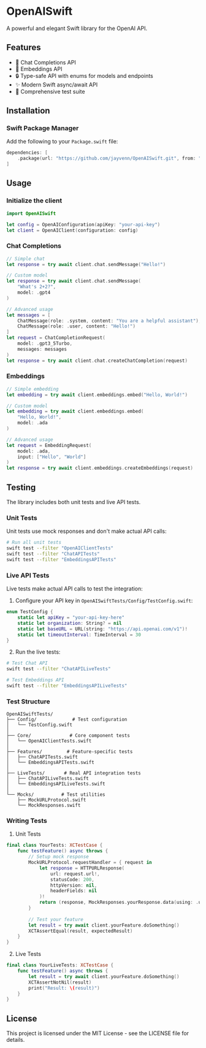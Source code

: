 # OpenAISwift

A powerful and elegant Swift library for the OpenAI API.

## Features

- 🤖 Chat Completions API
- 🧮 Embeddings API
- 🔒 Type-safe API with enums for models and endpoints
- ✨ Modern Swift async/await API
- 🧪 Comprehensive test suite

## Installation

### Swift Package Manager

Add the following to your `Package.swift` file:

```swift
dependencies: [
    .package(url: "https://github.com/jayvenn/OpenAISwift.git", from: "1.0.0")
]
```

## Usage

### Initialize the client

```swift
import OpenAISwift

let config = OpenAIConfiguration(apiKey: "your-api-key")
let client = OpenAIClient(configuration: config)
```

### Chat Completions

```swift
// Simple chat
let response = try await client.chat.sendMessage("Hello!")

// Custom model
let response = try await client.chat.sendMessage(
    "What's 2+2?",
    model: .gpt4
)

// Advanced usage
let messages = [
    ChatMessage(role: .system, content: "You are a helpful assistant"),
    ChatMessage(role: .user, content: "Hello!")
]
let request = ChatCompletionRequest(
    model: .gpt3_5Turbo,
    messages: messages
)
let response = try await client.chat.createChatCompletion(request)
```

### Embeddings

```swift
// Simple embedding
let embedding = try await client.embeddings.embed("Hello, World!")

// Custom model
let embedding = try await client.embeddings.embed(
    "Hello, World!",
    model: .ada
)

// Advanced usage
let request = EmbeddingRequest(
    model: .ada,
    input: ["Hello", "World"]
)
let response = try await client.embeddings.createEmbeddings(request)
```

## Testing

The library includes both unit tests and live API tests.

### Unit Tests

Unit tests use mock responses and don't make actual API calls:

```bash
# Run all unit tests
swift test --filter "OpenAIClientTests"
swift test --filter "ChatAPITests"
swift test --filter "EmbeddingsAPITests"
```

### Live API Tests

Live tests make actual API calls to test the integration:

1. Configure your API key in `OpenAISwiftTests/Config/TestConfig.swift`:
```swift
enum TestConfig {
    static let apiKey = "your-api-key-here"
    static let organization: String? = nil
    static let baseURL = URL(string: "https://api.openai.com/v1")!
    static let timeoutInterval: TimeInterval = 30
}
```

2. Run the live tests:
```bash
# Test Chat API
swift test --filter "ChatAPILiveTests"

# Test Embeddings API
swift test --filter "EmbeddingsAPILiveTests"
```

### Test Structure

```
OpenAISwiftTests/
├── Config/             # Test configuration
│   └── TestConfig.swift
│
├── Core/              # Core component tests
│   └── OpenAIClientTests.swift
│
├── Features/         # Feature-specific tests
│   ├── ChatAPITests.swift
│   └── EmbeddingsAPITests.swift
│
├── LiveTests/       # Real API integration tests
│   ├── ChatAPILiveTests.swift
│   └── EmbeddingsAPILiveTests.swift
│
└── Mocks/          # Test utilities
    ├── MockURLProtocol.swift
    └── MockResponses.swift
```

### Writing Tests

1. Unit Tests
```swift
final class YourTests: XCTestCase {
    func testFeature() async throws {
        // Setup mock response
        MockURLProtocol.requestHandler = { request in
            let response = HTTPURLResponse(
                url: request.url!,
                statusCode: 200,
                httpVersion: nil,
                headerFields: nil
            )!
            return (response, MockResponses.yourResponse.data(using: .utf8)!)
        }
        
        // Test your feature
        let result = try await client.yourFeature.doSomething()
        XCTAssertEqual(result, expectedResult)
    }
}
```

2. Live Tests
```swift
final class YourLiveTests: XCTestCase {
    func testFeature() async throws {
        let result = try await client.yourFeature.doSomething()
        XCTAssertNotNil(result)
        print("Result: \(result)")
    }
}
```

## License

This project is licensed under the MIT License - see the LICENSE file for details.
